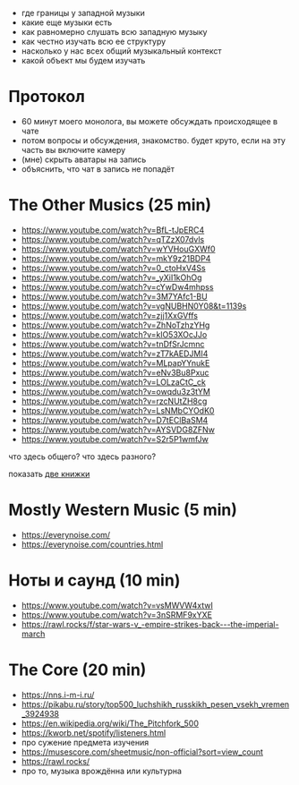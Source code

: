 - где границы у западной музыки
- какие еще музыки есть
- как равномерно слушать всю западную музыку
- как честно изучать всю ее структуру
- насколько у нас всех общий музыкальный контекст
- какой объект мы будем изучать

# Протокол

- 60 минут моего монолога, вы можете обсуждать происходящее в чате
- потом вопросы и обсуждения, знакомство. будет круто, если на эту часть вы включите камеру
- (мне) скрыть аватары на запись
- объяснить, что чат в запись не попадёт

# The Other Musics (25 min)

- https://www.youtube.com/watch?v=BfL-tJpERC4
- https://www.youtube.com/watch?v=qTZzX07dvls
- https://www.youtube.com/watch?v=wYVHouGXWf0
- https://www.youtube.com/watch?v=mkY9z21BDP4
- https://www.youtube.com/watch?v=0_ctoHxV4Ss
- https://www.youtube.com/watch?v=_yXiI1kOhOg
- https://www.youtube.com/watch?v=cYwDw4mhpss
- https://www.youtube.com/watch?v=3M7YAfc1-BU
- https://www.youtube.com/watch?v=vgNUBHN0Y08&t=1139s
- https://www.youtube.com/watch?v=zjj1XxGVffs
- https://www.youtube.com/watch?v=ZhNoTzhzYHg
- https://www.youtube.com/watch?v=klO53XOcJJo
- https://www.youtube.com/watch?v=tnDfSrJcmnc
- https://www.youtube.com/watch?v=zT7kAEDJMI4
- https://www.youtube.com/watch?v=MLpapYYnukE
- https://www.youtube.com/watch?v=eNv3Bu8Pxuc
- https://www.youtube.com/watch?v=LOLzaCtC_ck
- https://www.youtube.com/watch?v=owqdu3z3tYM
- https://www.youtube.com/watch?v=rzcNUtZH8cg
- https://www.youtube.com/watch?v=LsNMbCYOdK0
- https://www.youtube.com/watch?v=D7tEClBaSM4
- https://www.youtube.com/watch?v=AYSVDG8ZFNw
- https://www.youtube.com/watch?v=S2r5P1wmfJw

что здесь общего? что здесь разного? 

показать [две книжки](https://github.com/vpavlenko/study-music/blob/main/parts/non_western_languages.md)

# Mostly Western Music (5 min)

- https://everynoise.com/
- https://everynoise.com/countries.html

# Ноты и саунд (10 min)

- https://www.youtube.com/watch?v=vsMWVW4xtwI
- https://www.youtube.com/watch?v=3nSRMF9xYXE
- https://rawl.rocks/f/star-wars-v_-empire-strikes-back---the-imperial-march

# The Core (20 min)

- https://nns.i-m-i.ru/
- https://pikabu.ru/story/top500_luchshikh_russkikh_pesen_vsekh_vremen_3924938
- https://en.wikipedia.org/wiki/The_Pitchfork_500
- https://kworb.net/spotify/listeners.html
- про сужение предмета изучения
- https://musescore.com/sheetmusic/non-official?sort=view_count
- https://rawl.rocks/
- про то, музыка врождённа или культурна
